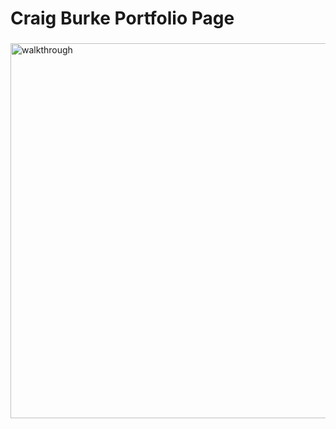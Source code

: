 # Craig Burke Portfolio Page

###

<img src="./assets/CraigBurkePortfolioWalkthrough.gif" width="600" alt='walkthrough' />